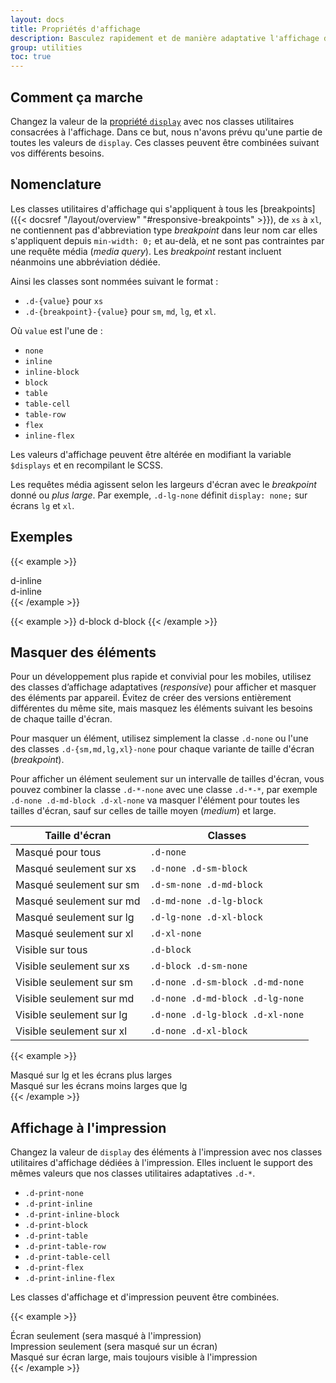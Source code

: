 ```yaml
---
layout: docs
title: Propriétés d'affichage
description: Basculez rapidement et de manière adaptative l'affichage des composants, et plus encore, avec nos utilitaires d'affichage. Ils prennent en charge certaines des valeurs les plus courantes, et quelques extras permettant de contrôler l’affichage lors de l’impression.
group: utilities
toc: true
---
```


## Comment ça marche

Changez la valeur de la [propriété `display`](https://developer.mozilla.org/en-US/docs/Web/CSS/display) avec nos classes utilitaires consacrées à l'affichage. Dans ce but, nous n'avons prévu qu'une partie de toutes les valeurs de `display`. Ces classes peuvent être combinées suivant vos différents besoins.


## Nomenclature

Les classes utilitaires d'affichage qui s'appliquent à tous les [breakpoints]({{< docsref "/layout/overview" "#responsive-breakpoints" >}}), de `xs` à `xl`, ne contiennent pas d'abbreviation type _breakpoint_ dans leur nom car elles s'appliquent depuis `min-width: 0;` et au-delà, et ne sont pas contraintes par une requête média (_media query_). Les _breakpoint_ restant incluent néanmoins une abbréviation dédiée.

Ainsi les classes sont nommées suivant le format :

* `.d-{value}` pour `xs`
* `.d-{breakpoint}-{value}` pour `sm`, `md`, `lg`, et `xl`.

Où `value` est l'une de :

* `none`
* `inline`
* `inline-block`
* `block`
* `table`
* `table-cell`
* `table-row`
* `flex`
* `inline-flex`

Les valeurs d'affichage peuvent être altérée en modifiant la variable `$displays` et en recompilant le SCSS.

Les requêtes média agissent selon les largeurs d'écran avec le _breakpoint_ donné ou *plus large*. Par exemple, `.d-lg-none` définit `display: none;` sur écrans `lg` et `xl`.

## Exemples

{{< example >}}
<div class="d-inline p-2 bg-primary text-white">d-inline</div>
<div class="d-inline p-2 bg-dark text-white">d-inline</div>
{{< /example >}}

{{< example >}}
<span class="d-block p-2 bg-primary text-white">d-block</span>
<span class="d-block p-2 bg-dark text-white">d-block</span>
{{< /example >}}

## Masquer des éléments

Pour un développement plus rapide et convivial pour les mobiles, utilisez des classes d’affichage adaptatives (_responsive_) pour afficher et masquer des éléments par appareil. Évitez de créer des versions entièrement différentes du même site, mais masquez les éléments suivant les besoins de chaque taille d'écran.

Pour masquer un élément, utilisez simplement la classe `.d-none` ou l'une des classes `.d-{sm,md,lg,xl}-none` pour chaque variante de taille d'écran (_breakpoint_).

Pour afficher un élément seulement sur un intervalle de tailles d'écran, vous pouvez combiner la classe `.d-*-none` avec une classe `.d-*-*`, par exemple `.d-none .d-md-block .d-xl-none` va masquer l'élément pour toutes les tailles d'écran, sauf sur celles de taille moyen (_medium_) et large.

<table class="table">
  <thead>
    <tr>
      <th>Taille d'écran</th>
      <th>Classes</th>
    </tr>
  </thead>
  <tbody>
    <tr>
      <td>Masqué pour tous</td>
      <td><code>.d-none</code></td>
    </tr>
    <tr>
      <td>Masqué seulement sur xs</td>
      <td><code>.d-none .d-sm-block</code></td>
    </tr>
    <tr>
      <td>Masqué seulement sur  sm</td>
      <td><code>.d-sm-none .d-md-block</code></td>
    </tr>
    <tr>
      <td>Masqué seulement sur  md</td>
      <td><code>.d-md-none .d-lg-block</code></td>
    </tr>
    <tr>
      <td>Masqué seulement sur  lg</td>
      <td><code>.d-lg-none .d-xl-block</code></td>
    </tr>
    <tr>
      <td>Masqué seulement sur  xl</td>
      <td><code>.d-xl-none</code></td>
    </tr>
    <tr>
      <td>Visible sur tous</td>
      <td><code>.d-block</code></td>
    </tr>
    <tr>
      <td>Visible seulement sur xs</td>
      <td><code>.d-block .d-sm-none</code></td>
    </tr>
    <tr>
      <td>Visible seulement sur sm</td>
      <td><code>.d-none .d-sm-block .d-md-none</code></td>
    </tr>
    <tr>
      <td>Visible seulement sur md</td>
      <td><code>.d-none .d-md-block .d-lg-none</code></td>
    </tr>
    <tr>
      <td>Visible seulement sur lg</td>
      <td><code>.d-none .d-lg-block .d-xl-none</code></td>
    </tr>
    <tr>
      <td>Visible seulement sur xl</td>
      <td><code>.d-none .d-xl-block</code></td>
    </tr>
  </tbody>
</table>

{{< example >}}
<div class="d-lg-none">Masqué sur lg et les écrans plus larges</div>
<div class="d-none d-lg-block">Masqué sur les écrans moins larges que lg</div>
{{< /example >}}

## Affichage à l'impression

Changez la valeur de `display` des éléments à l'impression avec nos classes utilitaires d'affichage dédiées à l'impression. Elles incluent le support des mêmes valeurs que nos classes utilitaires adaptatives `.d-*`.

- `.d-print-none`
- `.d-print-inline`
- `.d-print-inline-block`
- `.d-print-block`
- `.d-print-table`
- `.d-print-table-row`
- `.d-print-table-cell`
- `.d-print-flex`
- `.d-print-inline-flex`

Les classes d'affichage et d'impression peuvent être combinées.

{{< example >}}
<div class="d-print-none">Écran seulement (sera masqué à l'impression)</div>
<div class="d-none d-print-block">Impression seulement (sera masqué sur un écran)</div>
<div class="d-none d-lg-block d-print-block">Masqué sur écran large, mais toujours visible à l'impression</div>
{{< /example >}}
